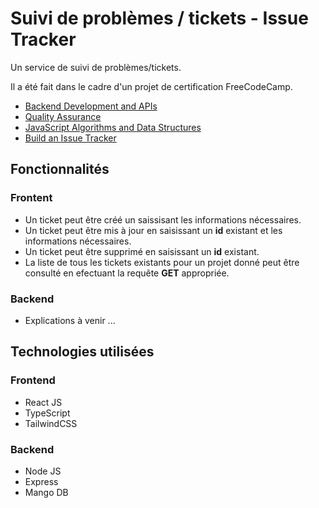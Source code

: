 # Suivi de problèmes / tickets - Issue Tracker

Un service de suivi de problèmes/tickets.

Il a été fait dans le cadre d'un projet de certification FreeCodeCamp.
- [Backend Development and APIs](https://www.freecodecamp.org/certification/Manatoa/back-end-development-and-apis)
- [Quality Assurance](https://www.freecodecamp.org/certification/Manatoa/quality-assurance-v7)
- [JavaScript Algorithms and Data Structures](https://www.freecodecamp.org/certification/Manatoa/javascript-algorithms-and-data-structures)
- [Build an Issue Tracker](https://www.freecodecamp.org/learn/quality-assurance/quality-assurance-projects/issue-tracker)

## Fonctionnalités

### Frontent
- Un ticket peut être créé un saissisant les informations nécessaires.
- Un ticket peut être mis à jour en saisissant un **id** existant et les informations nécessaires.
- Un ticket peut être supprimé en saisissant un **id** existant.
- La liste de tous les tickets existants pour un projet donné peut être consulté en efectuant la requête **GET** appropriée.

### Backend

- Explications à venir ...
  
## Technologies utilisées

### Frontend
- React JS
- TypeScript
- TailwindCSS

### Backend
- Node JS
- Express
- Mango DB
